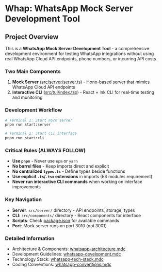 # Whap: WhatsApp Mock Server Development Tool

##  Project Overview

This is a **WhatsApp Mock Server Development Tool** - a comprehensive development environment for testing WhatsApp integrations without using real WhatsApp Cloud API endpoints, phone numbers, or incurring API costs.

### Two Main Components
1. **Mock Server** ([src/server/server.ts](mdc:src/server/server.ts)) - Hono-based server that mimics WhatsApp Cloud API endpoints
2. **Interactive CLI** ([src/tui/index.tsx](mdc:src/tui/index.tsx)) - React + Ink CLI for real-time testing and monitoring

### Development Workflow
```bash
# Terminal 1: Start mock server
pnpm run start:server

# Terminal 2: Start CLI interface  
pnpm run start:cli
```

### Critical Rules (ALWAYS FOLLOW)
- **Use `pnpm`** - Never use `npm` or `yarn`
- **No barrel files** - Keep imports direct and explicit
- **No centralized `types.ts`** - Define types beside functions
- **Use explicit `.ts`/`.tsx` extensions** in imports (ES modules requirement)
- **Never run interactive CLI commands** when working on interface improvements

### Key Navigation
- **Server**: `src/server/` directory - API endpoints, storage, types
- **CLI**: `src/components/` directory - React components for interface
- **Scripts**: Check [package.json](mdc:package.json) for available commands
- **Port**: Mock server runs on port 3010 (not 3001)

### Detailed Information
- Architecture & Components: [whatsapp-architecture.mdc](mdc:.cursor/rules/whatsapp-architecture.mdc)
- Development Guidelines: [whatsapp-development.mdc](mdc:.cursor/rules/whatsapp-development.mdc)
- Technology Stack: [whatsapp-tech-stack.mdc](mdc:.cursor/rules/whatsapp-tech-stack.mdc)
- Coding Conventions: [whatsapp-conventions.mdc](mdc:.cursor/rules/whatsapp-conventions.mdc)

